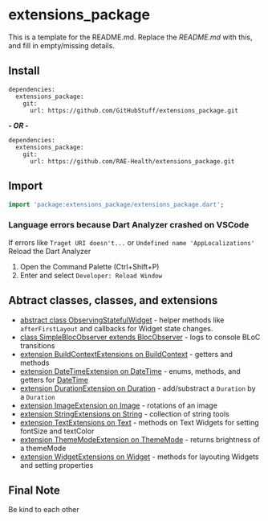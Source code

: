 # extensions_package

This is a template for the README.md. Replace the *README.md* with this, and fill in empty/missing details.

## Install

```text
dependencies:
  extensions_package:
    git:
      url: https://github.com/GitHubStuff/extensions_package.git
```

***- OR -***

```text
dependencies:
  extensions_package:
    git:
      url: https://github.com/RAE-Health/extensions_package.git
```

## Import

```dart
import 'package:extensions_package/extensions_package.dart';
```

### Language errors because Dart Analyzer crashed on VSCode

If errors like ```Traget URI doesn't...``` or ```Undefined name 'AppLocalizations'``` Reload the Dart Analyzer

1) Open the Command Palette (Ctrl+Shift+P)
2) Enter and select ```Developer: Reload Window```

## Abtract classes, classes, and extensions

- [abstract class ObservingStatefulWidget](readme/observing_stateful_widget.md) - helper methods like ```afterFirstLayout``` and callbacks for Widget state changes.
- [class SimpleBlocObserver extends BlocObserver](readme/simple_bloc_observer.md) - logs to console BLoC transitions
- [extension BuildContextExtensions on BuildContext](readme/build_context_extensions.md) - getters and methods
- [extension DateTimeExtension on DateTime](readme/date_time_extensions.md) - enums, methods, and getters for [DateTime](https://api.flutter.dev/flutter/dart-core/DateTime-class.html)
- [extension DurationExtension on Duration](readme/duration_extensions.md) - add/substract a ```Duration``` by a ```Duration```
- [extension ImageExtension on Image](readme/image_extension.md) - rotations of an image
- [extension StringExtensions on String](readme/string_extensios.md) - collection of string tools
- [extension TextExtensions on Text](readme/text_extensions.md) - methods on Text Widgets for setting fontSize and textColor
- [extension ThemeModeExtension on ThemeMode](readme/theme_mode_extensions.md) - returns brightness of a themeMode
- [extension WidgetExtensions on Widget](readme/widget_extensions.md) - methods for layouting Widgets and setting properties

## Final Note

Be kind to each other
